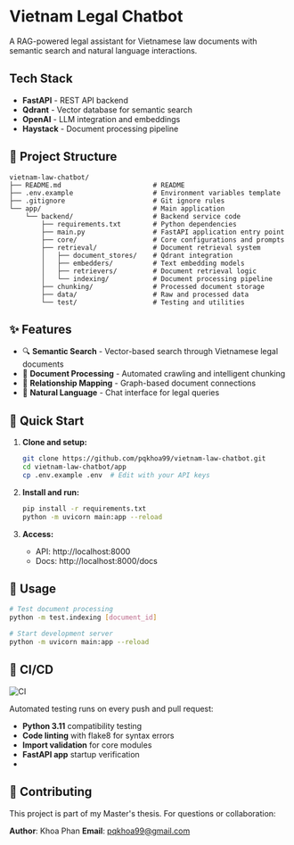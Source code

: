 # Vietnam Legal Chatbot

A RAG-powered legal assistant for Vietnamese law documents with semantic search and natural language interactions.

## Tech Stack

- **FastAPI** - REST API backend
- **Qdrant** - Vector database for semantic search
- **OpenAI** - LLM integration and embeddings
- **Haystack** - Document processing pipeline

## 📁 Project Structure

```
vietnam-law-chatbot/
├── README.md                       # README
├── .env.example                    # Environment variables template
├── .gitignore                      # Git ignore rules
└── app/                            # Main application
    └── backend/                    # Backend service code
        ├── requirements.txt        # Python dependencies
        ├── main.py                 # FastAPI application entry point
        ├── core/                   # Core configurations and prompts
        ├── retrieval/              # Document retrieval system
        │   ├── document_stores/    # Qdrant integration
        │   ├── embedders/          # Text embedding models
        │   ├── retrievers/         # Document retrieval logic
        │   └── indexing/           # Document processing pipeline
        ├── chunking/               # Processed document storage
        ├── data/                   # Raw and processed data
        └── test/                   # Testing and utilities
```

## ✨ Features

- 🔍 **Semantic Search** - Vector-based search through Vietnamese legal documents
- 📄 **Document Processing** - Automated crawling and intelligent chunking
- 🔗 **Relationship Mapping** - Graph-based document connections
- 💬 **Natural Language** - Chat interface for legal queries

## 🚀 Quick Start

1. **Clone and setup:**
   ```bash
   git clone https://github.com/pqkhoa99/vietnam-law-chatbot.git
   cd vietnam-law-chatbot/app
   cp .env.example .env  # Edit with your API keys
   ```

2. **Install and run:**
   ```bash
   pip install -r requirements.txt
   python -m uvicorn main:app --reload
   ```

3. **Access:**
   - API: http://localhost:8000
   - Docs: http://localhost:8000/docs

## 🔄 Usage

```bash
# Test document processing
python -m test.indexing [document_id]

# Start development server
python -m uvicorn main:app --reload
```

## 🔄 CI/CD

![CI](https://github.com/pqkhoa99/vietnam-law-chatbot/img/badge.svg)

Automated testing runs on every push and pull request:
- **Python 3.11** compatibility testing
- **Code linting** with flake8 for syntax errors
- **Import validation** for core modules
- **FastAPI app** startup verification
- 
## 🤝 Contributing

This project is part of my Master's thesis. For questions or collaboration:

**Author**: Khoa Phan
**Email**: pqkhoa99@gmail.com


